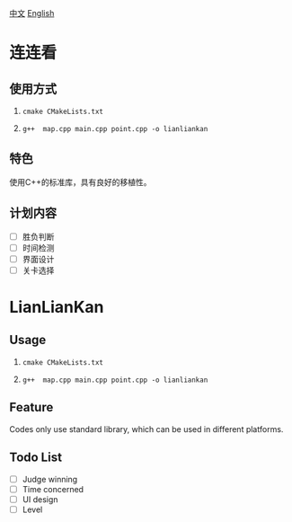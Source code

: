 [中文](#连连看)
[English](#lianliankan)

# 连连看

## 使用方式

1. `cmake CMakeLists.txt`

2. `g++  map.cpp main.cpp point.cpp -o lianliankan`

## 特色

使用C++的标准库，具有良好的移植性。

## 计划内容

- [ ] 胜负判断
- [ ] 时间检测
- [ ] 界面设计
- [ ] 关卡选择
  
# LianLianKan

## Usage

1. `cmake CMakeLists.txt`

2. `g++  map.cpp main.cpp point.cpp -o lianliankan`

## Feature

Codes only use standard library, which can be used in different platforms.

## Todo List

- [ ] Judge winning
- [ ] Time concerned
- [ ] UI design
- [ ] Level
